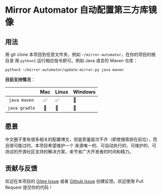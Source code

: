 # Mirror Automator 自动配置第三方库镜像

## 用法

用 git clone 本项目到任意文件夹，例如 `~/mirror-automator`，在你的项目的根目录
用 `python3` 运行相应指令即可。例如 Java 语言的 Maven 仓库：

```
python3 ~/mirror-automator/update-mirror.py java maven
```

**目前支持情况**：

|   | Mac | Linux | Windows |
|:-:|:---------:|-------------|-------------|
| `java maven`   | ✅    | ✅     | 🚧     |
| `java gradle`  | 🚧    | 🚧     | 🚧     |

## 愿景

中文圈子里有很多相关的配置博文，但是质量层次不齐（即使搜索排在前位），而且很可能过时。本项目希望维护一个
来源唯一的、可自动执行的、可维护的、可测试的开源社区支持的解决方案，来节省广大开发者的时间和精力。

## 贡献与反馈

欢迎在本项目的 [Gitee Issue](https://gitee.com/izgzhen/mirror-automator/issues/new)
或者 [Github Issue](https://github.com/izgzhen/mirror-automator/issues/new) 创建反馈。欢迎使用 Pull Request 提交你的代码！
